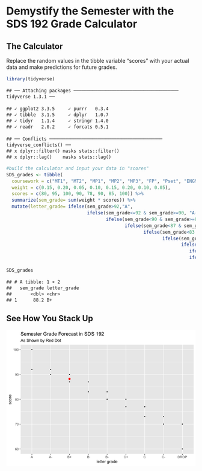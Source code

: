 Demystify the Semester with the SDS 192 Grade Calculator
================

## The Calculator

Replace the random values in the tibble variable “scores” with your actual
data and make predictions for future grades.

``` r
library(tidyverse)
```

    ## ── Attaching packages ─────────────────────────────────────── tidyverse 1.3.1 ──

    ## ✓ ggplot2 3.3.5     ✓ purrr   0.3.4
    ## ✓ tibble  3.1.5     ✓ dplyr   1.0.7
    ## ✓ tidyr   1.1.4     ✓ stringr 1.4.0
    ## ✓ readr   2.0.2     ✓ forcats 0.5.1

    ## ── Conflicts ────────────────────────────────────────── tidyverse_conflicts() ──
    ## x dplyr::filter() masks stats::filter()
    ## x dplyr::lag()    masks stats::lag()

``` r
#build the calculator and input your data in "scores"
SDS_grades <- tibble(
  coursework = c("MT1", "MT2", "MP1", "MP2", "MP3", "FP", "Pset", "ENGMNT"),
  weight = c(0.15, 0.20, 0.05, 0.10, 0.15, 0.20, 0.10, 0.05),
  scores = c(80, 95, 100, 90, 78, 90, 85, 100)) %>%
  summarize(sem_grade= sum(weight * scores)) %>%
  mutate(letter_grade= ifelse(sem_grade>92,"A",
                              ifelse(sem_grade<=92 & sem_grade>=90, "A-",
                                     ifelse(sem_grade<90 & sem_grade>=87, "B+",
                                            ifelse(sem_grade<87 & sem_grade>=83, "B",
                                                   ifelse(sem_grade<83 & sem_grade>=80, "B-",
                                                          ifelse(sem_grade<80 & sem_grade>=77, "C+",
                                                                 ifelse(sem_grade<77 & sem_grade>=73, "C",
                                                                    ifelse(sem_grade<73 & sem_grade>=70, "C-",
                                                                    ifelse(sem_grade<70 & sem_grade>=50, "DROP SDS 192"))))))))))

SDS_grades
```

    ## # A tibble: 1 × 2
    ##   sem_grade letter_grade
    ##       <dbl> <chr>       
    ## 1      88.2 B+

## See How You Stack Up

![](README_files/figure-gfm/pressure-1.png)<!-- -->
